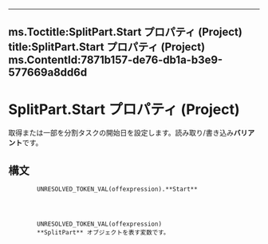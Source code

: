

---
ms.Toctitle:SplitPart.Start プロパティ (Project)
title:SplitPart.Start プロパティ (Project)
ms.ContentId:7871b157-de76-db1a-b3e9-577669a8dd6d
---
# SplitPart.Start プロパティ (Project)




取得または一部を分割タスクの開始日を設定します。読み取り/書き込み**バリアント**です。

## 構文

            UNRESOLVED_TOKEN_VAL(offexpression).**Start**




            UNRESOLVED_TOKEN_VAL(offexpression)
            **SplitPart** オブジェクトを表す変数です。




